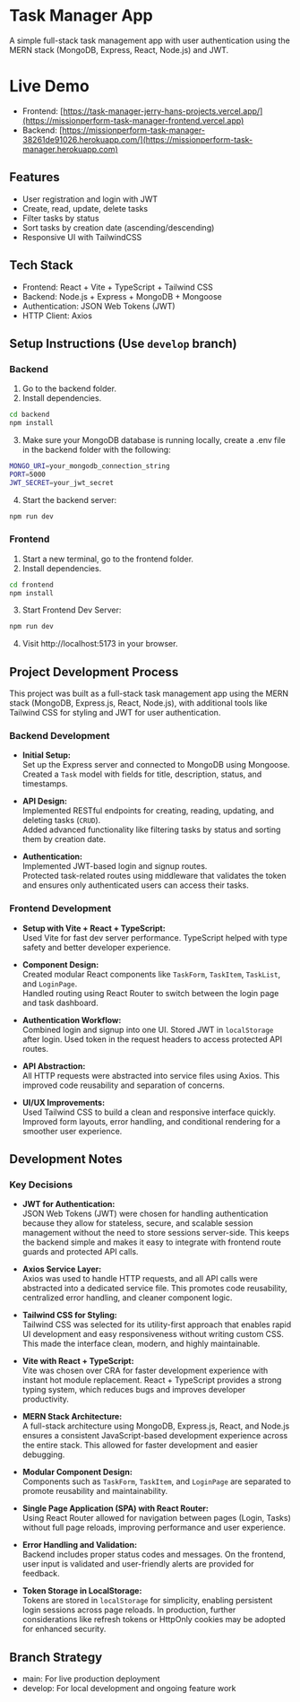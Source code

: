 # Task Manager App

A simple full-stack task management app with user authentication using the MERN stack (MongoDB, Express, React, Node.js) and JWT.

# Live Demo
- Frontend: [https://task-manager-jerry-hans-projects.vercel.app/](https://missionperform-task-manager-frontend.vercel.app)  
- Backend: [https://missionperform-task-manager-38261de91026.herokuapp.com/](https://missionperform-task-manager.herokuapp.com)


## Features

- User registration and login with JWT
- Create, read, update, delete tasks
- Filter tasks by status
- Sort tasks by creation date (ascending/descending)
- Responsive UI with TailwindCSS

## Tech Stack

- Frontend: React + Vite + TypeScript + Tailwind CSS
- Backend: Node.js + Express + MongoDB + Mongoose
- Authentication: JSON Web Tokens (JWT)
- HTTP Client: Axios

## Setup Instructions (Use `develop` branch)

### Backend

1. Go to the backend folder.
2. Install dependencies.
```bash
cd backend
npm install
```
3. Make sure your MongoDB database is running locally, create a .env file in the backend folder with the following:
```bash
MONGO_URI=your_mongodb_connection_string
PORT=5000
JWT_SECRET=your_jwt_secret
```
4. Start the backend server:
```bash
npm run dev
```

### Frontend
1. Start a new terminal, go to the frontend folder.
2. Install dependencies.
```bash
cd frontend
npm install
```
3. Start Frontend Dev Server:
```bash
npm run dev
```
4. Visit http://localhost:5173 in your browser.

## Project Development Process

This project was built as a full-stack task management app using the MERN stack (MongoDB, Express.js, React, Node.js), with additional tools like Tailwind CSS for styling and JWT for user authentication.

### Backend Development

- **Initial Setup:**  
  Set up the Express server and connected to MongoDB using Mongoose. Created a `Task` model with fields for title, description, status, and timestamps.

- **API Design:**  
  Implemented RESTful endpoints for creating, reading, updating, and deleting tasks (`CRUD`).  
  Added advanced functionality like filtering tasks by status and sorting them by creation date.

- **Authentication:**  
  Implemented JWT-based login and signup routes.  
  Protected task-related routes using middleware that validates the token and ensures only authenticated users can access their tasks.

### Frontend Development

- **Setup with Vite + React + TypeScript:**  
  Used Vite for fast dev server performance. TypeScript helped with type safety and better developer experience.

- **Component Design:**  
  Created modular React components like `TaskForm`, `TaskItem`, `TaskList`, and `LoginPage`.  
  Handled routing using React Router to switch between the login page and task dashboard.

- **Authentication Workflow:**  
  Combined login and signup into one UI. Stored JWT in `localStorage` after login. Used token in the request headers to access protected API routes.

- **API Abstraction:**  
  All HTTP requests were abstracted into service files using Axios. This improved code reusability and separation of concerns.

- **UI/UX Improvements:**  
  Used Tailwind CSS to build a clean and responsive interface quickly. Improved form layouts, error handling, and conditional rendering for a smoother user experience.

## Development Notes

### Key Decisions

- **JWT for Authentication:**  
  JSON Web Tokens (JWT) were chosen for handling authentication because they allow for stateless, secure, and scalable session management without the need to store sessions server-side. This keeps the backend simple and makes it easy to integrate with frontend route guards and protected API calls.

- **Axios Service Layer:**  
  Axios was used to handle HTTP requests, and all API calls were abstracted into a dedicated service file. This promotes code reusability, centralized error handling, and cleaner component logic.

- **Tailwind CSS for Styling:**  
  Tailwind CSS was selected for its utility-first approach that enables rapid UI development and easy responsiveness without writing custom CSS. This made the interface clean, modern, and highly maintainable.

- **Vite with React + TypeScript:**  
  Vite was chosen over CRA for faster development experience with instant hot module replacement. React + TypeScript provides a strong typing system, which reduces bugs and improves developer productivity.

- **MERN Stack Architecture:**  
  A full-stack architecture using MongoDB, Express.js, React, and Node.js ensures a consistent JavaScript-based development experience across the entire stack. This allowed for faster development and easier debugging.

- **Modular Component Design:**  
  Components such as `TaskForm`, `TaskItem`, and `LoginPage` are separated to promote reusability and maintainability.

- **Single Page Application (SPA) with React Router:**  
  Using React Router allowed for navigation between pages (Login, Tasks) without full page reloads, improving performance and user experience.

- **Error Handling and Validation:**  
  Backend includes proper status codes and messages. On the frontend, user input is validated and user-friendly alerts are provided for feedback.

- **Token Storage in LocalStorage:**  
  Tokens are stored in `localStorage` for simplicity, enabling persistent login sessions across page reloads. In production, further considerations like refresh tokens or HttpOnly cookies may be adopted for enhanced security.

## Branch Strategy
- main: For live production deployment
- develop: For local development and ongoing feature work
